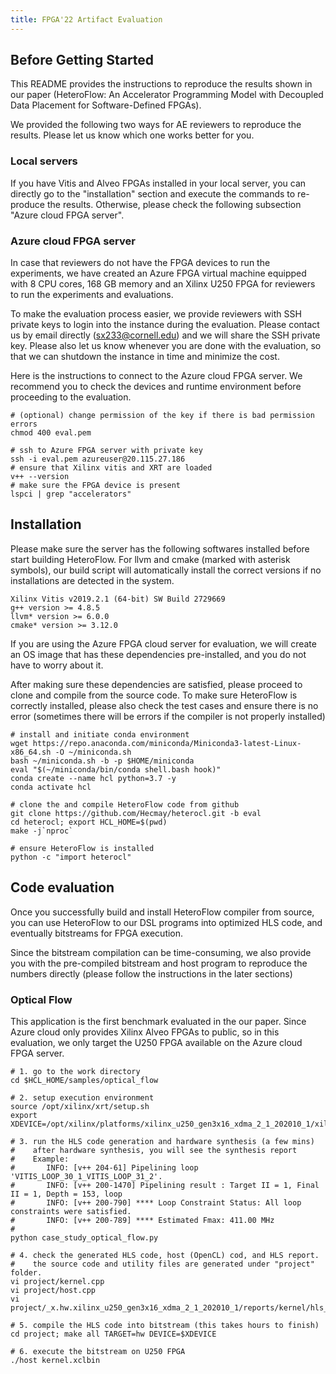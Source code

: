 ```yaml
---
title: FPGA'22 Artifact Evaluation
---
```


## Before Getting Started
This README provides the instructions to reproduce the results shown in our paper (HeteroFlow: An Accelerator Programming Model with Decoupled Data Placement for Software-Defined FPGAs).

We provided the following two ways for AE reviewers to reproduce the results. Please let us know which one works better for you.

### Local servers
If you have Vitis and Alveo FPGAs installed in your local server, you can directly go to the "installation" section and execute the commands to re-produce the results. Otherwise, please check the following subsection "Azure cloud FPGA server".

### Azure cloud FPGA server

In case that reviewers do not have the FPGA devices to run the experiments, we have created an Azure FPGA virtual machine equipped with 8 CPU cores, 168 GB memory and an Xilinx U250 FPGA for reviewers to run the experiments and evaluations.

To make the evaluation process easier, we provide reviewers with SSH private keys to login into the instance during the evaluation. Please contact us by email directly (sx233@cornell.edu) and we will share the SSH private key. Please also let us know whenever you are done with the evaluation, so that we can shutdown the instance in time and minimize the cost.

Here is the instructions to connect to the Azure cloud FPGA server. We recommend you to check the devices and runtime environment before proceeding to the evaluation.

```shell
# (optional) change permission of the key if there is bad permission errors
chmod 400 eval.pem

# ssh to Azure FPGA server with private key
ssh -i eval.pem azureuser@20.115.27.186
# ensure that Xilinx vitis and XRT are loaded
v++ --version
# make sure the FPGA device is present 
lspci | grep "accelerators"
```

## Installation
Please make sure the server has the following softwares installed before start building HeteroFlow. For llvm and cmake (marked with asterisk symbols), our build script will automatically install the correct versions if no installations are detected in the system. 

```shell
Xilinx Vitis v2019.2.1 (64-bit) SW Build 2729669
g++ version >= 4.8.5
llvm* version >= 6.0.0
cmake* version >= 3.12.0
```

If you are using the Azure FPGA cloud server for evaluation, we will create an OS image that has these dependencies pre-installed, and you do not have to worry about it. 

After making sure these dependencies are satisfied, please proceed to clone and compile from the source code. To make sure HeteroFlow is correctly installed, please also check the test cases and ensure there is no error (sometimes there will be errors if the compiler is not properly installed)

```shell
# install and initiate conda environment 
wget https://repo.anaconda.com/miniconda/Miniconda3-latest-Linux-x86_64.sh -O ~/miniconda.sh
bash ~/miniconda.sh -b -p $HOME/miniconda
eval "$(~/miniconda/bin/conda shell.bash hook)"
conda create --name hcl python=3.7 -y
conda activate hcl

# clone the and compile HeteroFlow code from github
git clone https://github.com/Hecmay/heterocl.git -b eval
cd heterocl; export HCL_HOME=$(pwd)
make -j`nproc`

# ensure HeteroFlow is installed
python -c "import heterocl"
```

## Code evaluation
Once you successfully build and install HeteroFlow compiler from source, you can use HeteroFlow to our DSL programs into optimized HLS code, and eventually bitstreams for FPGA execution. 

Since the bitstream compilation can be time-consuming, we also provide you with the pre-compiled bitstream and host program to reproduce the numbers directly (please follow the instructions in the later sections)
 
### Optical Flow
This application is the first benchmark evaluated in the our paper. Since Azure cloud only provides Xilinx Alveo FPGAs to public, so in this evaluation, we only target the U250 FPGA available on the Azure cloud FPGA server. 

```shell
# 1. go to the work directory
cd $HCL_HOME/samples/optical_flow

# 2. setup execution environment
source /opt/xilinx/xrt/setup.sh
export XDEVICE=/opt/xilinx/platforms/xilinx_u250_gen3x16_xdma_2_1_202010_1/xilinx_u250_gen3x16_xdma_2_1_202010_1.xpfm

# 3. run the HLS code generation and hardware synthesis (a few mins)
#    after hardware synthesis, you will see the synthesis report
#    Example:
#       INFO: [v++ 204-61] Pipelining loop 'VITIS_LOOP_30_1_VITIS_LOOP_31_2'.
#       INFO: [v++ 200-1470] Pipelining result : Target II = 1, Final II = 1, Depth = 153, loop
#       INFO: [v++ 200-790] **** Loop Constraint Status: All loop constraints were satisfied.
#       INFO: [v++ 200-789] **** Estimated Fmax: 411.00 MHz
#
python case_study_optical_flow.py

# 4. check the generated HLS code, host (OpenCL) cod, and HLS report.
#    the source code and utility files are generated under "project" folder.
vi project/kernel.cpp
vi project/host.cpp
vi project/_x.hw.xilinx_u250_gen3x16_xdma_2_1_202010_1/reports/kernel/hls_reports/test_csynth.rpt

# 5. compile the HLS code into bitstream (this takes hours to finish)
cd project; make all TARGET=hw DEVICE=$XDEVICE

# 6. execute the bitstream on U250 FPGA
./host kernel.xclbin
```
